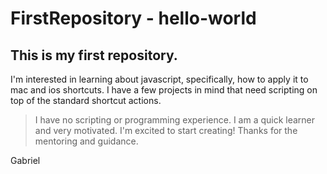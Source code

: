 # FirstRepository - hello-world
<h2>This is my first repository. </h2>
<p>I'm interested in learning about javascript, specifically, how to apply it to mac and ios shortcuts.  I have a few projects in mind that need scripting on top of the standard shortcut actions.</p>

<blockquote>I have no scripting or programming experience.  I am a quick learner and very motivated.  I'm excited to start creating!  Thanks for the mentoring and guidance. </blockquote>


<p>Gabriel</p>
